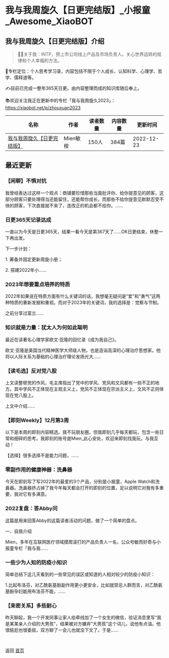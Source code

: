 # 我与我周旋久【日更完结版】_小报童_Awesome_XiaoBOT

## 我与我周旋久【日更完结版】介绍
> 👩‍💻关于我：INTP，预上市公司线上产品及市场负责人。关心世界运转的规律和个人幸福的方法。    
    
📒专栏定位：个人思考学习录，内容包括不限于个人成长、认知科学、心理学、哲学、儒释道等。    
    
✍️目前已完成一整年365天日更。由内容整理而成的知识库随后奉上。    
    
📚欢迎关注我正在更新中的专栏「我与我周旋久2023」：https://xiaobot.net/p/zhouxuan2023  
  


|名称|作者|读者数量|内容数量|更新时间|
|---|---|---|---|---|
|[我与我周旋久【日更完结版】](https://xiaobot.net/p/pmmien?refer=0b133df9-27dc-423b-8101-639049001c13)|Mien敏桉|150人|384篇|2022-12-23|

## 最近更新
### 【闲聊】不惧对抗

我曾经表达过这样一个观点：商铺要珍惜那些当面批评你、给你提意见的顾客，这部分顾客只要处理得当还能留住，还能帮你成长，而那些不给你提意见默默忍受不快的顾客，下次直接就不来了，连改正的机会都不给你。......

### 日更365天记录达成

一直以为今天是日更365天，结果一看今天是第367天了……OK日更结束，休整一下再出发。

下一步计划：

1\. 筹备并固定更新周旋小册；

2\. 搭建2022年小......

### 2023年想要重点培养的特质

2022年如果说在特质方面有什么关键词的话，我想毫无疑问是“爱”和“勇气”这两种特质的重新发掘和重视。而对于2023年的关键词，我的选择是：觉察与节制。

之前分享过富兰......

### 知识就是力量：犹太人为何如此聪明

最近在读著名心理学家欧文·亚隆的回忆录《成为我自己》。

欧文·亚隆是美国当代精神医学大师级人物，也是造诣高深的心理治疗思想家。他将以人际关系为基础的心理治疗理论发扬光大......

### 【读毛选】反对党八股

上文读整顿党的作风，毛主席指出了党中的学风、党风和文风都有一些不正的地方。其中学风不正体现在主观主义上，党风不正体现在宗派主义上，文风不正则体现在党八股上。

上文中介绍......

### 【即刻Weekly】12月第3周

以下是本周的即刻内容精选。我不玩朋友圈，但我即刻几乎每天都玩，包含一些日常和细碎的思考。我即刻的账号是Mien_此心安处，欢迎来即刻找我玩，与我互动！

【选择】很多选择不是能力问题，......

### 零副作用的健康神器：洗鼻器

今天在即刻写了写2022年的最爱的3个产品，分别是小报童，Apple
Watch和洗鼻器。洗鼻器挤占掉了我今年每天都会打开的即刻的位置，足以说明它对我有多重要，我对它有多满意。

### 2022复盘：答Abby问

这篇是用来回答Abby的这篇读者活动的问题，做了一个简单的盘点。

一、自我介绍

Mien，多年在互联网医疗领域摸爬滚打的产品负责人一名，公众号敏而好奇与小报童专栏「我与我......

### 一些少为人知的防疫小知识

简单总结下这几天看到的一些常见的误区或知道的人相对较少的防疫小知识：

1.比起布洛芬，对乙酰氨基酚副作用更小更安全，比如就禁忌人群而言，对乙酰氨基酚孕妇能用布洛芬不能，......

### 【亲密关系】多些耐心

昨天聊起，我一个开发同事让家人给牵线加了一个女生的微信，验证消息里写“我是某某亲人介绍的大男孩”，结果被对方嫌弃“大男孩”这个词儿，说他有点油。他很尴尬也很委屈，双方聊了一会儿也就没下文了。于是......


<a href="https://github.com/Reno9527/awesome-xiaobot" style="color: white; text-decoration: none;">awesome-xiaobot</a>

返回 [首页](../README.md)
